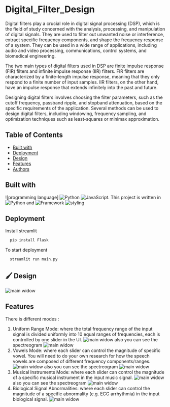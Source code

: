 # Digital_Filter_Design

Digital filters play a crucial role in digital signal processing (DSP), which is the field of study concerned with the analysis, processing, and manipulation of digital signals. They are used to filter out unwanted noise or interference, extract specific frequency components, and shape the frequency response of a system. They can be used in a wide range of applications, including audio and video processing, communications, control systems, and biomedical engineering.

The two main types of digital filters used in DSP are finite impulse response (FIR) filters and infinite impulse response (IIR) filters. FIR filters are characterized by a finite-length impulse response, meaning that they only respond to a finite number of input samples. IIR filters, on the other hand, have an impulse response that extends infinitely into the past and future.

Designing digital filters involves choosing the filter parameters, such as the cutoff frequency, passband ripple, and stopband attenuation, based on the specific requirements of the application. Several methods can be used to design digital filters, including windowing, frequency sampling, and optimization techniques such as least-squares or minimax approximation.

## Table of Contents

- [Built with](#Built-with)
- [Deployment](#Deployment)
- [Design](#Design)
- [Features](#Features)
- [Authors](#Authors)


## Built with

![programming language]
![Python](https://img.shields.io/badge/programmig%20language-Python-red)
![JavaScript](https://img.shields.io/badge/JavaScript-green).
This project is written in ![Python](https://img.shields.io/badge/Python-red) and 
![Framework](https://img.shields.io/badge/Framework-Flask-blue)
![styling](https://img.shields.io/badge/Styling-CSS-ff69b4)


## Deployment

 Install streamlit

```bash
  pip install Flask
```
To start deployment 
```bash
  streamlit run main.py
```

## 🖌️ Design

![main widow](./images/mainwindow.png)

## Features
There is different modes : 
1. Uniform Range Mode: where the total frequency range of the input signal is divided uniformly into 10 equal
ranges of frequencies, each is controlled by one slider in the UI.
![main widow](./images/freq_mode.png)
also you can see the spectreogram
![main widow](./images/freq2.png)
2. Vowels Mode: where each slider can control the magnitude of specific vowel. You will need to do your own
research for how the speech vowels are composed of different frequency components/ranges.
![main widow](./images/vowels1.png)
also you can see the spectreogram
![main widow](./images/vowels2.png)
3. Musical Instruments Mode: where each slider can control the magnitude of a specific musical instrument in
the input music signal.
![main widow](./images/music1.png)
also you can see the spectreogram
![main widow](./images/music2.png)
4. Biological Signal Abnormalities: where each slider can control the magnitude of a specific abnormality (e.g.
ECG arrhythmia) in the input biological signal.
![main widow](./images/medical.png)






